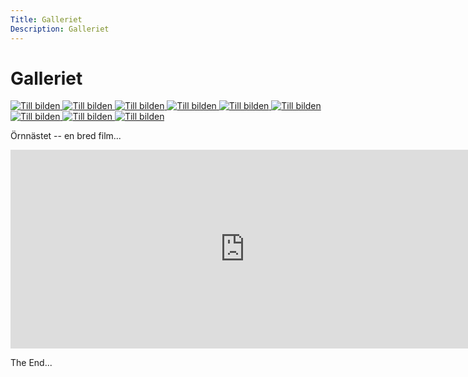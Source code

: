 ```yaml
---
Title: Galleriet
Description: Galleriet
---
```


Galleriet
==================

<div class="gallery">

<a class="p1" href="%base_url%/image/01_halvagen.jpg" target="_blank">
    <picture>
        <source media="(min-width: 768px)" srcset="%base_url%/image/01_halvagen.jpg&w=400">
        <img src="%base_url%/image/01_halvagen.jpg&w=200" alt="Till bilden">
    </picture>
</a>

<a class="p2" href="%base_url%/image/02_via-regia.jpg" target="_blank">
    <picture>
        <source media="(min-width: 768px)" srcset="%base_url%/image/02_via-regia.jpg&w=400">
        <img src="%base_url%/image/02_via-regia.jpg&w=200" alt="Till bilden">
    </picture>
</a>

<a class="p3" href="%base_url%/image/03_varendsvagen.jpg" target="_blank">
    <picture>
        <source media="(min-width: 768px)" srcset="%base_url%/image/03_varendsvagen.jpg&w=400">
        <img src="%base_url%/image/03_varendsvagen.jpg&w=200" alt="Till bilden">
    </picture>
</a>

<a class="p4" href="%base_url%/image/04_skillinge.jpg" target="_blank">
    <picture>
        <source media="(min-width: 768px)" srcset="%base_url%/image/04_skillinge.jpg&w=400">
        <img src="%base_url%/image/04_skillinge.jpg&w=200" alt="Till bilden">
    </picture>
</a>

<a class="p5" href="%base_url%/image/05_milstolparna.jpg" target="_blank">
    <picture>
        <source media="(min-width: 768px)" srcset="%base_url%/image/05_milstolparna.jpg&w=400">
        <img src="%base_url%/image/05_milstolparna.jpg&w=200" alt="Till bilden">
    </picture>
</a>

<a class="p6" href="%base_url%/image/06_ryttarliden.jpg" target="_blank">
    <picture>
        <source media="(min-width: 768px)" srcset="%base_url%/image/06_ryttarliden.jpg&w=400">
        <img src="%base_url%/image/06_ryttarliden.jpg&w=200" alt="Till bilden">
    </picture>
</a>

<a class="p7" href="%base_url%/image/07_kustbanan.jpg" target="_blank">
    <picture>
        <source media="(min-width: 768px)" srcset="%base_url%/image/07_kustbanan.jpg&w=400">
        <img src="%base_url%/image/07_kustbanan.jpg&w=200" alt="Till bilden">
    </picture>
</a>

<a class="p8" href="%base_url%/image/08_e22.jpg" target="_blank">
    <picture>
        <source media="(min-width: 768px)" srcset="%base_url%/image/08_e22.jpg&w=400">
        <img src="%base_url%/image/08_e22.jpg&w=200" alt="Till bilden">
    </picture>
</a>

<a class="p9" href="%base_url%/image/09_cykelvagen.jpg" target="_blank">
    <picture>
        <source media="(min-width: 768px)" srcset="%base_url%/image/09_cykelvagen.jpg&w=400">
        <img src="%base_url%/image/09_cykelvagen.jpg&w=200" alt="Till bilden">
    </picture>
</a>

</div>

Örnnästet -- en bred film...

<div class="embed-container">
<iframe width="749" height="318" src="https://www.youtube.com/embed/zlnKY3ZxAMk" title="Where Eagles Dare -- OPENING TITLE SEQUENCE" frameborder="0" allow="accelerometer; autoplay; clipboard-write; encrypted-media; gyroscope; picture-in-picture" allowfullscreen></iframe>
</div>

The End...
